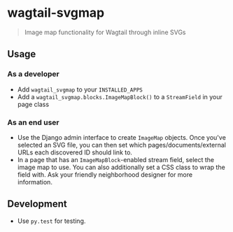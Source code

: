 # wagtail-svgmap

> Image map functionality for Wagtail through inline SVGs

## Usage

### As a developer

* Add `wagtail_svgmap` to your `INSTALLED_APPS`
* Add a `wagtail_svgmap.blocks.ImageMapBlock()` to a `StreamField` in your page class

### As an end user

* Use the Django admin interface to create `ImageMap` objects.
  Once you've selected an SVG file, you can then set which pages/documents/external URLs
  each discovered ID should link to.
* In a page that has an `ImageMapBlock`-enabled stream field, select the image map to use.
  You can also additionally set a CSS class to wrap the field with. Ask your friendly
  neighborhood designer for more information.

## Development

* Use `py.test` for testing.
